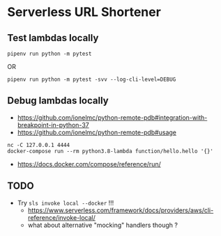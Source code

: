 
# Serverless URL Shortener

## Test lambdas locally

```
pipenv run python -m pytest
```
OR
```
pipenv run python -m pytest -svv --log-cli-level=DEBUG
```

## Debug lambdas locally

- https://github.com/ionelmc/python-remote-pdb#integration-with-breakpoint-in-python-37
- https://github.com/ionelmc/python-remote-pdb#usage

```
nc -C 127.0.0.1 4444
docker-compose run --rm python3.8-lambda function/hello.hello '{}'
```

- https://docs.docker.com/compose/reference/run/

## TODO

- Try `sls invoke local --docker` !!!
  - https://www.serverless.com/framework/docs/providers/aws/cli-reference/invoke-local/
  - what about alternative "mocking" handlers though ?
